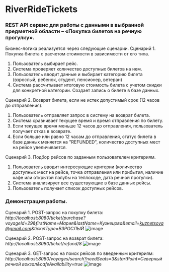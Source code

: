 # RiverRideTickets
### REST API сервис для работы с данными в выбранной предметной области – «Покупка билетов на речную прогулку».

Бизнес-логика реализуется через следующие сценарии.
Сценарий 1. Покупка билета с расчетом стоимости в зависимости от его типа.
1.	Пользователь выбирает рейс.
2.	Система проверяет количество доступных билетов на нем.
3.	Пользователь вводит данные и выбирает категорию билета (взрослый, ребенок, студент, пенсионер, ветеран)
4.	Система рассчитывает итоговую стоимость билета с учетом скидки для конкретной категории. Создает запись о билете в базе данных.

Сценарий 2. Возврат билета, если не истек допустимый срок (12 часов до отправления).
1.	Пользователь отправляет запрос в систему на возврат билета.
2.	Система сравнивает текущее время и время отправления по билету.
3.	Если текущее время меньше 12 часов до отправления, пользователь получает отказ в возврате.
4.	Если больше или равно 12 часам до отправления, статус билета в базе данных меняется на "REFUNDED", количество доступных мест на рейсе увеличивается.

Сценарий 3. Подбор рейсов по заданным пользователем критериям.
1.	Пользователь вводит интересующие критерии (количество доступных мест на рейсе, точка отправления или прибытия, наличие кафе или открытой палубы на теплоходе, дата речной прогулки).
2.	Система анализирует все существующие в базе данных рейсы.
3.	Пользователь получает список доступных рейсов.

### Демонстрация работы.
Сценарий 1. POST-запрос на покупку билета: *http://localhost:8080/ticket/purchase?voyageId=29&firstName=Мария&lastName=Кузнецова&email=kuznetsova@gmail.com&ticketType=ВЗРОСЛЫЙ*
![image](https://github.com/user-attachments/assets/0163189c-05f6-4906-ace2-7988d18275c5)

Сценарий 2. POST-запрос на возврат билета: *http://localhost:8080/ticket/refund/8*
![image](https://github.com/user-attachments/assets/784a57f0-136f-420a-a8c0-e2996373b8bb)

Сценарий 3. GET-запрос на поиск рейсов по введенным критериям: *http://localhost:8080/voyages/search?needSeats=3&startPoint=Северный речной вокзал&cafeAvailability=true*
![image](https://github.com/user-attachments/assets/a3a1e72f-4ccc-4da0-b4c8-7dc0165a1093)
